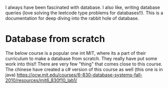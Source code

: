 I always have been fascinated with database. I also like, writing database queries (love solving the leetcode type problems for databases!!). This is a documentation for deep diving into the rabbit hole of database.


# Database from scratch
The below course is a popular one int MIT, where its a part of their curriculum to make a database from scratch. They really have put some work into this!! There are very few "thing" that comes close to this course. The chinese have created a c# version of this course as well (this one is in java)
https://ocw.mit.edu/courses/6-830-database-systems-fall-2010/resources/mit6_830f10_lab1/

